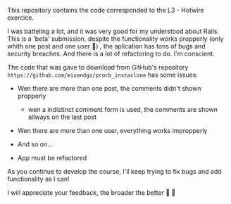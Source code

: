 This repository contains the code corresponded to the L3 - Hotwire exercice.

I was batteling a lot, and it was very good for my understood about Rails. 
This is a 'beta' submission, despite the functionality works propperly (only whith one post and one user :rotating_light:) , the aplication has tons of bugs and security breaches.
And there is a lot of refactoring to do. I'm conscient.

The code that was gave to download from GitHub's repository `https://github.com/mixandgo/prorb_instaclone` has some issues:
- Wen there are more than one post, the comments didn't shown propperly
  - wen a indistinct comment form is used, the comments are shown allways on the last post
- Wen there are more than one user, everything works impropperly
- And so on... 

- App must be refactored

As you continue to develop the course, I'll keep trying to fix bugs and add functionality as I can!

I will appreciate your feedback, the broader the better :memo: :rocket: